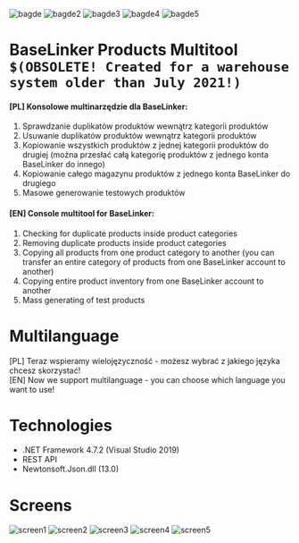 ![bagde](https://img.shields.io/github/languages/top/ErenoGit/BaseLinker-Products-Multitool) ![bagde2](https://img.shields.io/badge/.NET%20Framework-4.7.2-blue) ![bagde3](https://img.shields.io/badge/REST%20API-green) ![bagde4](https://img.shields.io/badge/Newtonsoft.Json-13.0-green) ![bagde5](https://img.shields.io/github/license/ErenoGit/BaseLinker-Products-Multitool)
# BaseLinker Products Multitool `$(OBSOLETE! Created for a warehouse system older than July 2021!)`
#### [PL] Konsolowe multinarzędzie dla BaseLinker:
1. Sprawdzanie duplikatów produktów wewnątrz kategorii produktów
2. Usuwanie duplikatów produktów wewnątrz kategorii produktów
3. Kopiowanie wszystkich produktów z jednej kategorii produktów do drugiej (można przesłać całą kategorię produktów z jednego konta BaseLinker do innego)
4. Kopiowanie całego magazynu produktów z jednego konta BaseLinker do drugiego
5. Masowe generowanie testowych produktów
#### [EN] Console multitool for BaseLinker:
1. Checking for duplicate products inside product categories
2. Removing duplicate products inside product categories
3. Copying all products from one product category to another (you can transfer an entire category of products from one BaseLinker account to another)
4. Copying entire product inventory from one BaseLinker account to another
5. Mass generating of test products

# Multilanguage
[PL] Teraz wspieramy wielojęzyczność - możesz wybrać z jakiego języka chcesz skorzystać!  
[EN] Now we support multilanguage - you can choose which language you want to use!

# Technologies
- .NET Framework 4.7.2 (Visual Studio 2019)
- REST API
- Newtonsoft.Json.dll (13.0)

# Screens
![screen1](https://i.imgur.com/EBIejN6.png "Logo")
![screen2](https://i.imgur.com/l6xhPUq.png "Select Language")
![screen3](https://i.imgur.com/nAMpJ4L.png "Main Menu")
![screen4](https://i.imgur.com/1ibJNOL.png "Confirm")
![screen5](https://i.imgur.com/hBSQFzh.png "Work")
